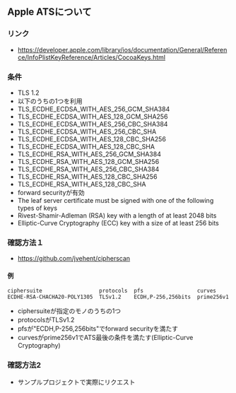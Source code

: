
## Apple ATSについて
### リンク
* https://developer.apple.com/library/ios/documentation/General/Reference/InfoPlistKeyReference/Articles/CocoaKeys.html

### 条件

* TLS 1.2
* 以下のうちの1つを利用
 * TLS_ECDHE_ECDSA_WITH_AES_256_GCM_SHA384
 * TLS_ECDHE_ECDSA_WITH_AES_128_GCM_SHA256
 * TLS_ECDHE_ECDSA_WITH_AES_256_CBC_SHA384
 * TLS_ECDHE_ECDSA_WITH_AES_256_CBC_SHA
 * TLS_ECDHE_ECDSA_WITH_AES_128_CBC_SHA256
 * TLS_ECDHE_ECDSA_WITH_AES_128_CBC_SHA
 * TLS_ECDHE_RSA_WITH_AES_256_GCM_SHA384
 * TLS_ECDHE_RSA_WITH_AES_128_GCM_SHA256
 * TLS_ECDHE_RSA_WITH_AES_256_CBC_SHA384
 * TLS_ECDHE_RSA_WITH_AES_128_CBC_SHA256
 * TLS_ECDHE_RSA_WITH_AES_128_CBC_SHA
* forward securityが有効
* The leaf server certificate must be signed with one of the following types of keys
 * Rivest-Shamir-Adleman (RSA) key with a length of at least 2048 bits
 * Elliptic-Curve Cryptography (ECC) key with a size of at least 256 bits


### 確認方法１

* https://github.com/jvehent/cipherscan

#### 例

```
ciphersuite                  protocols  pfs                 curves
ECDHE-RSA-CHACHA20-POLY1305  TLSv1.2    ECDH,P-256,256bits  prime256v1
```

* ciphersuiteが指定のモノのうちの1つ
* protocolsがTLSv1.2
* pfsが"ECDH,P-256,256bits"でforward securityを満たす
* curvesがprime256v1でATS最後の条件を満たす(Elliptic-Curve Cryptography)

### 確認方法2
* サンプルプロジェクトで実際にリクエスト
